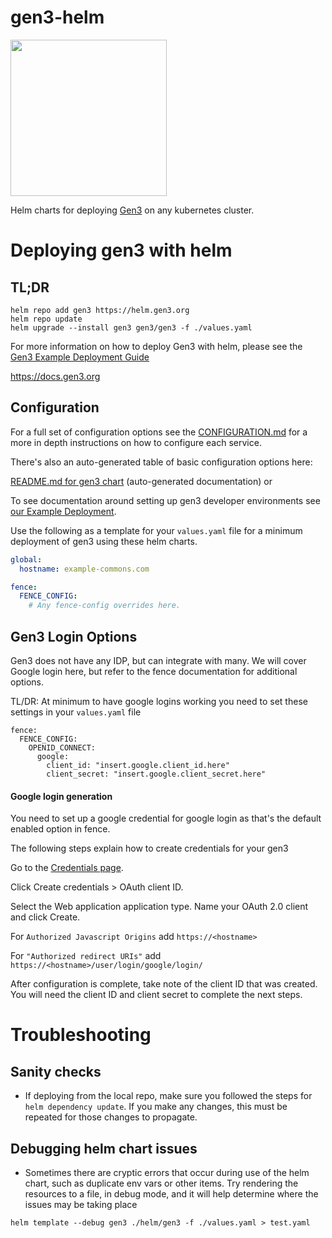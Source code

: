 
# gen3-helm
<img src="docs/images/gen3-blue-dark.png" width=250px>


Helm charts for deploying [Gen3](https://gen3.org) on any kubernetes cluster.

# Deploying gen3 with helm

## TL;DR
```
helm repo add gen3 https://helm.gen3.org
helm repo update
helm upgrade --install gen3 gen3/gen3 -f ./values.yaml
```

For more information on how to deploy Gen3 with helm, please see the [Gen3 Example Deployment Guide](https://docs.gen3.org/gen3-resources/operator-guide/helm/)

https://docs.gen3.org


## Configuration

For a full set of configuration options see the [CONFIGURATION.md](./docs/CONFIGURATION.md) for a more in depth instructions on how to configure each service.

There's also an auto-generated table of basic configuration options here:

[README.md for gen3 chart](./helm/gen3/README.md) (auto-generated documentation) or


To see documentation around setting up gen3 developer environments see [our Example Deployment](https://docs.gen3.org/gen3-resources/operator-guide/helm/helm-deploy-example/).


Use the following as a template for your `values.yaml` file for a minimum deployment of gen3 using these helm charts.



```yaml
global:
  hostname: example-commons.com

fence:
  FENCE_CONFIG:
    # Any fence-config overrides here.
```


## Gen3 Login Options
Gen3 does not have any IDP, but can integrate with many. We will cover Google login here, but refer to the fence documentation for additional options.

TL/DR: At minimum to have google logins working you need to set these settings in your `values.yaml` file

```
fence:
  FENCE_CONFIG:
    OPENID_CONNECT:
      google:
        client_id: "insert.google.client_id.here"
        client_secret: "insert.google.client_secret.here"
```


#### Google login generation

You need to set up a google credential for google login as that's the default enabled option in fence.


The following steps explain how to create credentials for your gen3

Go to the [Credentials page](https://console.developers.google.com/apis/credentials).

Click Create credentials > OAuth client ID.

Select the Web application application type.
Name your OAuth 2.0 client and click Create.

For `Authorized Javascript Origins` add `https://<hostname>`

For `"Authorized redirect URIs"` add  `https://<hostname>/user/login/google/login/`

After configuration is complete, take note of the client ID that was created. You will need the client ID and client secret to complete the next steps.


# Troubleshooting

## Sanity checks

* If deploying from the local repo, make sure you followed the steps for `helm dependency update`. If you make any changes, this must be repeated for those changes to propagate.

## Debugging helm chart issues

* Sometimes there are cryptic errors that occur during use of the helm chart, such as duplicate env vars or other items. Try rendering the resources to a file, in debug mode, and it will help determine where the issues may be taking place

`helm template --debug gen3 ./helm/gen3 -f ./values.yaml > test.yaml`
